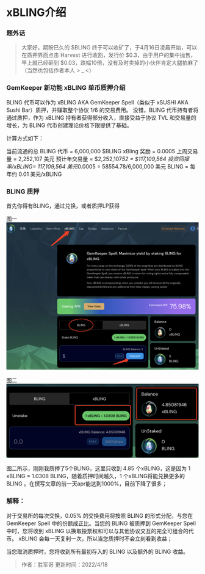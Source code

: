 # xBLING介绍

### 题外话

> 大家好，期盼已久的 $BLING 终于可以收矿了，于4月16日凌晨开始，可以在质押界面点击 Harvest 进行收割，发行价 $0.3，由于用户的集中抛售，早上就已经砸到 $0.03，跌幅10倍，没有及时卖掉的小伙伴肯定大腿拍麻了（当然也包括作者本人 > _ <）

### GemKeeper 新功能 xBLING 单币质押介绍

BLING 代币可以作为 xBLING AKA GemKeeper Spell（类似于 xSUSHI AKA Sushi Bar）质押，并赚取整个协议 1/6 的交易费用。 没错，BLING 代币持有者将通过质押，作为 xBLING 持有者获得部分收入，直接受益于协议 TVL 和交易量的增长，为 BLING 代币创建理论价格下限提供了基础。

计算方式如下：

当前流通的总 BLING 代币 = 6,000,000 $BLING
xBling 奖励 = 0.0005
上周交易量 = 2,252,107 美元
预计年交易量 = $2,252,107*52 = $117,109,564
投资回报率/xBLING= 117,109,564 美元*0.0005 = 58554.78/6,000,000 美元 
BLING = 每年约 0.01 美元/xBLING 

### BLING 质押

首先你得有BLING，通过兑换，或者质押LP获得

图一
![](./xBLING/WX20220418-123536@2x.png)


图二
![](./xBLING/WX20220418-125708@2x.png)

图二所示，刚刚我质押了5个BLING，这里只收到 4.85 个xBLING，这是因为 1 xBLING = 1.0308 BLING，随着质押时间越久，1 个xBLING将能兑换更多的 BLING 。在撰写文章的前一天apr能达到1000%，目前下降了很多；

### 解释：
对于交易所的每次交换，0.05% 的交换费用将按照 BLING 的形式分配，与您在 GemKeeper Spell 中的份额成正比。当您的 BLING 被质押到 GemKeeper Spell 中时，您将收到 xBLING 以换取投票权和可以与其他协议交互的完全可组合的代币。
xBLING 会每一天复利一次，所以当您质押时不会立刻看到收益；

当您取消质押时，您将收到所有最初存入的 BLING 以及额外的 BLING 收益。


> 作者：胜军哥 更新时间：2022/4/18